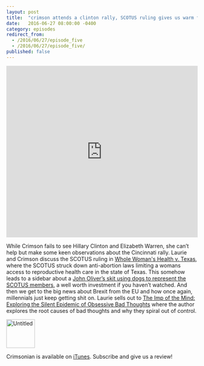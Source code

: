 ```yaml
---
layout: post
title:  "crimson attends a clinton rally, SCOTUS ruling gives us warm fuzzies, and Brexit...oh Britain."
date:   2016-06-27 08:00:00 -0400
category: episodes
redirect_from:
  - /2016/06/27/episode_five
  - /2016/06/27/episode_five/
published: false
---
```


<iframe width="100%" height="450" scrolling="no" frameborder="no" src="https://w.soundcloud.com/player/?url=https%3A//api.soundcloud.com/tracks/271167621&amp;auto_play=false&amp;hide_related=false&amp;show_comments=true&amp;show_user=true&amp;show_reposts=false&amp;visual=true"></iframe>

While Crimson fails to see Hillary Clinton and Elizabeth Warren, she can’t help but make some keen observations about the Cincinnati rally. Laurie and Crimson discuss the SCOTUS ruling in [Whole Woman's Health v. Texas](http://www.supremecourt.gov/opinions/15pdf/15-274_p8k0.pdf), where the SCOTUS struck down anti-abortion laws limiting a womans access to reproductive health care in the state of Texas. This somehow leads to a sidebar about a [John Oliver’s skit using dogs to represent the SCOTUS members](https://www.youtube.com/watch?v=tug71xZL7yc), a well worth investment if you haven’t watched. And then we get to the big news about Brexit from the EU and how once again, millennials just keep getting shit on. Laurie sells out to [The Imp of the Mind: Exploring the Silent Epidemic of Obsessive Bad Thoughts](https://www.amazon.com/Imp-Mind-Exploring-Epidemic-Obsessive/dp/0452283078) where the author explores the root causes of bad thoughts and why they spiral out of control.

<a data-flickr-embed="true"  href="https://www.flickr.com/photos/crimsonrhoads/27337466504/in/datetaken/" title="Untitled"><img src="https://c1.staticflickr.com/8/7738/27337466504_c8af043223_s.jpg" width="75" height="75" alt="Untitled"></a><script async src="//embedr.flickr.com/assets/client-code.js" charset="utf-8"></script>

Crimsonian is available on [iTunes](https://itunes.apple.com/us/podcast/crimsonian/id1120793848?mt=2). Subscribe and give us a review!
